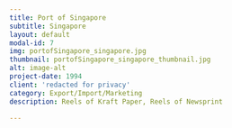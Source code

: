 ```yaml
---
title: Port of Singapore
subtitle: Singapore
layout: default
modal-id: 7
img: portofSingapore_singapore.jpg
thumbnail: portofSingapore_singapore_thumbnail.jpg
alt: image-alt
project-date: 1994
client: 'redacted for privacy'
category: Export/Import/Marketing
description: Reels of Kraft Paper, Reels of Newsprint

---
```

